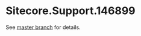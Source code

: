 # Sitecore.Support.146899

See [master branch](https://github.com/sitecoresupport/Sitecore.Support.146899) for details.